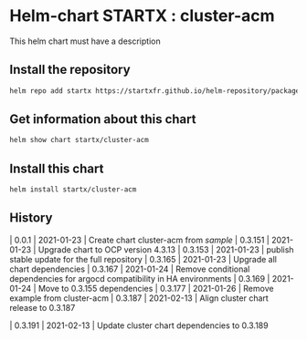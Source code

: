 # Helm-chart STARTX : cluster-acm

This helm chart must have a description

## Install the repository

```bash
helm repo add startx https://startxfr.github.io/helm-repository/packages/
```

## Get information about this chart

```bash
helm show chart startx/cluster-acm
```

## Install this chart

```bash
helm install startx/cluster-acm
```

## History

| 0.0.1   | 2021-01-23 | Create chart cluster-acm from _sample_
| 0.3.151 | 2021-01-23 | Upgrade chart to OCP version 4.3.13
| 0.3.153 | 2021-01-23 | publish stable update for the full repository
| 0.3.165 | 2021-01-23 | Upgrade all chart dependencies
| 0.3.167 | 2021-01-24 | Remove conditional dependencies for argocd compatibility in HA environments
| 0.3.169 | 2021-01-24 | Move to 0.3.155 dependencies
| 0.3.177 | 2021-01-26 | Remove example from cluster-acm
| 0.3.187 | 2021-02-13 | Align cluster chart release to 0.3.187

| 0.3.191 | 2021-02-13 | Update cluster chart dependencies to 0.3.189
